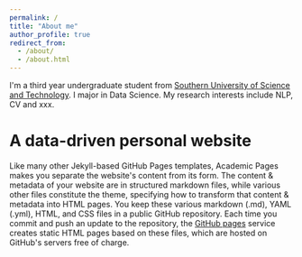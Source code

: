 ```yaml
---
permalink: /
title: "About me"
author_profile: true
redirect_from: 
  - /about/
  - /about.html
---
```


I'm a third year undergraduate student from [Southern University of Science and Technology](https://www.sustech.edu.cn). I major in Data Science. My research interests include NLP, CV and xxx.


A data-driven personal website
======
Like many other Jekyll-based GitHub Pages templates, Academic Pages makes you separate the website's content from its form. The content & metadata of your website are in structured markdown files, while various other files constitute the theme, specifying how to transform that content & metadata into HTML pages. You keep these various markdown (.md), YAML (.yml), HTML, and CSS files in a public GitHub repository. Each time you commit and push an update to the repository, the [GitHub pages](https://pages.github.com/) service creates static HTML pages based on these files, which are hosted on GitHub's servers free of charge.
